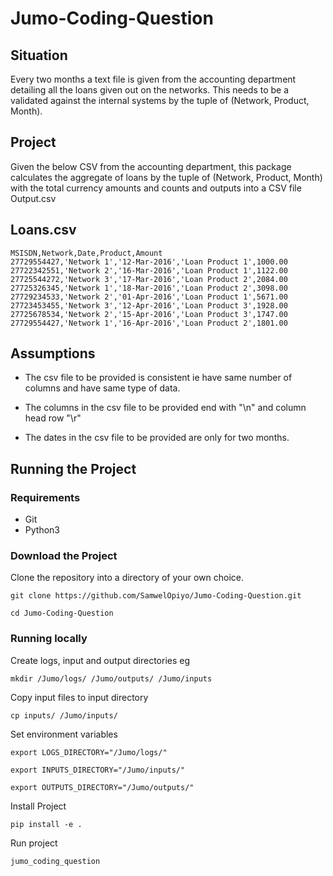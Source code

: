 # Jumo-Coding-Question

## Situation

Every two months a text file is given from the accounting department
detailing all the loans given out on the networks.
This needs to be a validated against the internal systems by the tuple
of (Network, Product, Month).

## Project

Given the below CSV from the accounting department, this package
calculates the aggregate of loans by the tuple of
(Network, Product, Month) with the total currency amounts and counts
and outputs into a CSV file Output.csv

## Loans.csv

```
MSISDN,Network,Date,Product,Amount
27729554427,'Network 1','12-Mar-2016','Loan Product 1',1000.00
27722342551,'Network 2','16-Mar-2016','Loan Product 1',1122.00
27725544272,'Network 3','17-Mar-2016','Loan Product 2',2084.00
27725326345,'Network 1','18-Mar-2016','Loan Product 2',3098.00
27729234533,'Network 2','01-Apr-2016','Loan Product 1',5671.00
27723453455,'Network 3','12-Apr-2016','Loan Product 3',1928.00
27725678534,'Network 2','15-Apr-2016','Loan Product 3',1747.00
27729554427,'Network 1','16-Apr-2016','Loan Product 2',1801.00
```

## Assumptions

* The csv file to be provided is consistent ie have same number of columns and
  have same type of data.

* The columns in the csv file to be provided end with "\n" and column head row
  "\r"

* The dates in the csv file to be provided are only for two months.

## Running the Project

### Requirements

- Git
- Python3

### Download the Project

Clone the repository into a directory of your own choice.

`git clone https://github.com/SamwelOpiyo/Jumo-Coding-Question.git`

`cd Jumo-Coding-Question`

### Running locally

Create logs, input and output directories eg

`mkdir /Jumo/logs/ /Jumo/outputs/ /Jumo/inputs`

Copy input files to input directory

`cp inputs/ /Jumo/inputs/`

Set environment variables

`export LOGS_DIRECTORY="/Jumo/logs/"`

`export INPUTS_DIRECTORY="/Jumo/inputs/"`

`export OUTPUTS_DIRECTORY="/Jumo/outputs/"`

Install Project

`pip install -e .`

Run project

`jumo_coding_question`
